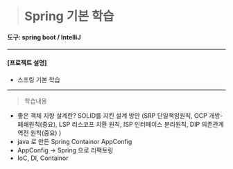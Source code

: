 > # Spring 기본 학습

#### 도구: spring boot / IntelliJ 
___
#### [프로젝트 설명]
* 스프링 기본 학습
___
> 학습내용
* 좋은 객체 지향 설계란? SOLID를 지킨 설계 방안
    (SRP 단일책임원칙, OCP 개방-폐쇄원칙(중요), LSP 리스코프 치환 원칙, 
    ISP 인터페이스 분리원칙, DIP 의존관계 역전 원칙(중요) )
* java 로 만든 Spring Containor AppConfig
* AppConfig -> Spring 으로 리팩토링
* IoC, DI, Containor




